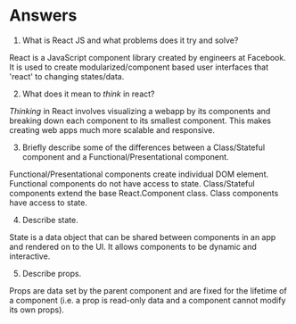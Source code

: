 # Answers

1.  What is React JS and what problems does it try and solve?

React is a JavaScript component library created by engineers at Facebook. It is used to create modularized/component based user interfaces that 'react' to changing states/data.

2.  What does it mean to _think_ in react?

_Thinking_ in React involves visualizing a webapp by its components and breaking down each component to its smallest component. This makes creating web apps much more scalable and responsive. 

3.  Briefly describe some of the differences between a Class/Stateful component and a Functional/Presentational component.

Functional/Presentational components create individual DOM element. Functional components do not have access to state. 
Class/Stateful components extend the base React.Component class. Class components have access to state.


4.  Describe state.

State is a data object that can be shared between components in an app and rendered on to the UI. It allows components to be dynamic and interactive. 

5.  Describe props.

Props are data set by the parent component and are fixed for the lifetime of a component (i.e. a prop is read-only data and a component cannot modify its own props).